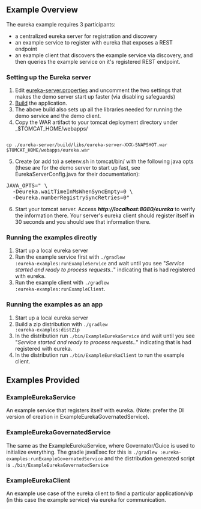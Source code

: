 ## Example Overview
The eureka example requires 3 participants:
* a centralized eureka server for registration and discovery
* an example service to register with eureka that exposes a REST endpoint
* an example client that discovers the example service via discovery, and then queries the example service on it's
  registered REST endpoint.

### Setting up the Eureka server
1. Edit [eureka-server.properties](https://github.com/Netflix/eureka/blob/master/eureka-server/src/main/resources/eureka-server.properties) and uncomment the two settings that makes the demo server start up faster (via disabling safeguards)
2. [Build](https://github.com/Netflix/eureka/wiki/Building-Eureka-Client-and-Server) the application.
3. The above build also sets up all the libraries needed for running the demo service and the demo client.
4. Copy the WAR artifact to your tomcat deployment directory under _$TOMCAT_HOME/webapps/
<pre><code>
cp ./eureka-server/build/libs/eureka-server-XXX-SNAPSHOT.war $TOMCAT_HOME/webapps/eureka.war
</pre></code>
5. Create (or add to) a setenv.sh in tomcat/bin/ with the following java opts (these are for the demo server to start up fast, see EurekaServerConfig.java for their documentation):
<pre>
JAVA_OPTS=" \
  -Deureka.waitTimeInMsWhenSyncEmpty=0 \
  -Deureka.numberRegistrySyncRetries=0"
</pre>
6. Start your tomcat server. Access _**http://localhost:8080/eureka**_ to verify the information there. Your server's eureka client should register itself in 30 seconds and you should see that information there.

### Running the examples directly
1. Start up a local eureka server
2. Run the example service first with <code>./gradlew :eureka-examples:runExampleService</code> and wait until you see "_Service started and ready to process requests.._" indicating that is had registered with eureka.
3. Run the example client with <code>./gradlew :eureka-examples:runExampleClient</code>.

### Running the examples as an app
1. Start up a local eureka server
2. Build a zip distribution with <code>./gradlew :eureka-examples:distZip</code>
3. In the distribution run <code>./bin/ExampleEurekaService</code> and wait until you see "_Service started and ready to process requests.._" indicating that is had registered with eureka.
4. In the distribution run <code>./bin/ExampleEurekaClient</code> to run the example client.

## Examples Provided

### ExampleEurekaService
An example service that registers itself with eureka. (Note: prefer the DI version of creation in ExampleEurekaGovernatedService).

### ExampleEurekaGovernatedService
The same as the ExampleEurekaService, where Governator/Guice is used to initialize everything. The gradle javaExec for this is <code>./gradlew :eureka-examples:runExampleGovernatedService</code> and the distribution generated script is <code>./bin/ExampleEurekaGovernatedService</code>

### ExampleEurekaClient
An example use case of the eureka client to find a particular application/vip (in this case the example service) via eureka for communication.

